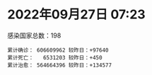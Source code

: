 
# 2022年09月27日 07:23
感染国家总数：198
```
累计确诊： 606609962 较昨日：+97640
累计死亡：   6531203 较昨日：+450
累计治愈： 564664396 较昨日：+134577
```
<div id="main" style="width:100%;height:800px;margin-bottom:10px;"></div>
<div id="second" style="width:100%;height:1000px;margin-bottom:10px;"></div>
<div id="third" style="width:100%;height:1000px;margin-bottom:10px;"></div>
<div id="last" style="width:100%;height:3000px;"></div>

<script>
import * as echarts from "echarts";
export default {
  mounted () {
    this.chart = echarts.init(document.getElementById("main"), "dark")
    this.secondChart = echarts.init(document.getElementById("second"), "dark")
    this.thirdChart = echarts.init(document.getElementById("third"), "dark")
    this.lastChart = echarts.init(document.getElementById("last"), "dark")
    var option = {
      tooltip: { trigger: "axis", axisPointer: { type: "shadow" } },
      legend: {},
      grid: { left: "3%", right: "4%", bottom: "3%", containLabel: true },
      xAxis: { type: "value" },
      yAxis: {
        type: "category", data: ["意大利","英国","韩国","德国","巴西","法国","印度","美国",]
      },
      series: [
        { name: "新增确诊", type: "bar", stack: "total", label: { show: true }, emphasis: { focus: "series" }, data: [10006,0,0,0,0,7489,1546,13694,] }, 
        { name: "累计确诊", type: "bar", stack: "total", label: { show: true }, emphasis: { focus: "series" }, data: [22313612,23840524,24634296,32952050,34674422,35164535,44573789,97919609,] }, 
        { name: "新增死亡", type: "bar", stack: "total", label: { show: true }, emphasis: { focus: "series" }, data: [32,0,0,0,0,73,0,88,] }, 
        { name: "累计死亡", type: "bar", stack: "total", label: { show: true }, emphasis: { focus: "series" }, data: [176912,207375,28246,149458,685860,154960,528530,1081803,] }, 
        { name: "累计治愈", type: "bar", stack: "total", label: { show: true }, emphasis: { focus: "series" }, data: [21709268,24692,23836347,32167800,33795688,34468189,44000298,94615110,] },]
    }
    this.chart.setOption(option);
    var secondOption = {
      tooltip: { trigger: "axis", axisPointer: { type: "shadow" } },
      legend: {},
      grid: { left: "3%", right: "4%", bottom: "3%", containLabel: true },
      xAxis: { type: "value" },
      yAxis: {
        type: "category", data: ["墨西哥","伊朗","荷兰","阿根廷","澳大利亚","越南","西班牙","土耳其","俄罗斯","日本",]
      },
      series: [
        { name: "新增确诊", type: "bar", stack: "total", label: { show: true }, emphasis: { focus: "series" }, data: [0,308,0,0,0,1432,0,0,40188,0,] }, 
        { name: "累计确诊", type: "bar", stack: "total", label: { show: true }, emphasis: { focus: "series" }, data: [7081632,7547397,8415459,9708420,10204195,11473733,13403502,16873793,20833109,21067544,] }, 
        { name: "新增死亡", type: "bar", stack: "total", label: { show: true }, emphasis: { focus: "series" }, data: [0,8,0,0,0,0,0,0,85,0,] }, 
        { name: "累计死亡", type: "bar", stack: "total", label: { show: true }, emphasis: { focus: "series" }, data: [330044,144402,22637,129897,14928,43146,114009,101139,386842,44375,] }, 
        { name: "累计治愈", type: "bar", stack: "total", label: { show: true }, emphasis: { focus: "series" }, data: [6349410,7324360,8358372,9558342,10133494,10587561,13207520,16741622,19800764,20321911,] },]
    }
    this.secondChart.setOption(secondOption);
    var thirdOption = {
      tooltip: { trigger: "axis", axisPointer: { type: "shadow" } },
      legend: {},
      grid: { left: "3%", right: "4%", bottom: "3%", containLabel: true },
      xAxis: { type: "value" },
      yAxis: {
        type: "category", data: ["以色列","泰国","马来西亚","希腊","奥地利","乌克兰","葡萄牙","波兰","哥伦比亚","印度尼西亚",]
      },
      series: [
        { name: "新增确诊", type: "bar", stack: "total", label: { show: true }, emphasis: { focus: "series" }, data: [0,0,1186,0,0,0,0,731,0,1344,] }, 
        { name: "累计确诊", type: "bar", stack: "total", label: { show: true }, emphasis: { focus: "series" }, data: [4657765,4678671,4833008,4875215,5073706,5096397,5476059,6274048,6306552,6423873,] }, 
        { name: "新增死亡", type: "bar", stack: "total", label: { show: true }, emphasis: { focus: "series" }, data: [0,0,7,0,0,0,0,0,0,22,] }, 
        { name: "累计死亡", type: "bar", stack: "total", label: { show: true }, emphasis: { focus: "series" }, data: [11687,32729,36357,33010,20712,108955,24991,117456,141769,158036,] }, 
        { name: "累计治愈", type: "bar", stack: "total", label: { show: true }, emphasis: { focus: "series" }, data: [4638574,4639085,4772630,4816201,4983565,4961265,5385985,5335948,6133785,6246549,] },]
    }
    this.thirdChart.setOption(thirdOption);
    var lastOption = {
      tooltip: { trigger: "axis", axisPointer: { type: "shadow" } },
      legend: {},
      grid: { left: "3%", right: "4%", bottom: "3%", containLabel: true },
      xAxis: { type: "value" },
      yAxis: {
        type: "category", data: ["朝鲜","西撒哈拉","蒙特塞拉特岛","梵蒂冈","红宝石公主号","钻石公主号","圣文森特岛","列支敦士登公国","安圭拉","圣多美和普林西比","特克斯和凯科斯群岛","圣基茨和尼维斯","乍得","塞拉利昂","利比里亚","科摩罗","几内亚比绍","安提瓜和巴布达","尼日尔","厄立特里亚","也门","冈比亚","摩纳哥","多米尼克","中非共和国","吉布提","萨摩亚","赤道几内亚","塔吉克斯坦","南苏丹","尼加拉瓜","格林纳达","直布罗陀","圣马力诺","布基纳法索","东帝汶","刚果（布）","索马里","贝宁","圣卢西亚","马里","海地","莱索托","巴哈马","几内亚","多哥","坦桑尼亚","毛里求斯","阿鲁巴","巴布亚新几内亚","安道尔","塞舌尔","加蓬","布隆迪","叙利亚","不丹","佛得角","毛里塔尼亚","苏丹","马达加斯加","斐济","伯利兹","圭亚那","斯威士兰","新喀里多尼亚","法属波利尼西亚","苏里南","科特迪瓦","马拉维","塞内加尔","刚果（金）","法属圭亚那","巴巴多斯","安哥拉","马耳他","喀麦隆","卢旺达","柬埔寨","牙买加","波多黎各","加纳","纳米比亚","乌干达","特立尼达和多巴哥","马尔代夫","阿富汗","萨尔瓦多","冰岛","吉尔吉斯斯坦","老挝","马提尼克岛","文莱","莫桑比克","乌兹别克斯坦","津巴布韦","尼日利亚","阿尔及利亚","黑山","卢森堡","博茨瓦纳","阿尔巴尼亚","赞比亚","肯尼亚","北马其顿","阿曼","波黑","亚美尼亚","卡塔尔","洪都拉斯","埃塞俄比亚","利比亚","埃及","委内瑞拉","塞浦路斯","摩尔多瓦","爱沙尼亚","巴勒斯坦","缅甸","多米尼加","科威特","斯里兰卡","巴林","巴拉圭","沙特阿拉伯","阿塞拜疆","拉脱维亚","蒙古国","乌拉圭","巴拿马","白俄罗斯","尼泊尔","厄瓜多尔","阿联酋","哥斯达黎加","玻利维亚","古巴","危地马拉","突尼斯","斯洛文尼亚","黎巴嫩","克罗地亚","立陶宛","保加利亚","摩洛哥","芬兰","哈萨克斯坦","挪威","巴基斯坦","爱尔兰","约旦","新西兰","格鲁吉亚","斯洛伐克","新加坡","孟加拉国","匈牙利","塞尔维亚","伊拉克","瑞典","丹麦","罗马尼亚","菲律宾","南非","瑞士","捷克","秘鲁","加拿大","比利时","智利",]
      },
      series: [
        { name: "新增确诊", type: "bar", stack: "total", label: { show: true }, emphasis: { focus: "series" }, data: [0,0,0,0,0,0,0,0,0,0,0,0,0,0,0,0,0,0,0,0,0,0,18,0,0,0,0,0,0,0,0,0,0,0,0,0,0,0,0,0,3,0,0,0,0,24,0,0,0,0,0,0,0,0,0,0,1,3,0,0,0,0,0,11,0,0,0,0,0,15,0,0,0,0,16,0,0,0,0,0,0,0,0,0,0,127,0,0,0,37,0,0,0,0,0,0,8,91,0,0,11,0,0,96,0,194,0,856,230,18,31,0,0,0,0,0,0,284,0,0,24,448,0,161,35,2677,0,0,0,0,39,0,342,0,0,15,0,0,759,0,30,94,0,4,0,0,0,0,0,0,0,0,78,1606,718,0,2486,0,0,1966,856,1998,236,0,283,0,0,0,2787,] }, 
        { name: "累计确诊", type: "bar", stack: "total", label: { show: true }, emphasis: { focus: "series" }, data: [1,10,11,29,620,712,2298,3026,3858,6209,6380,6541,7573,7751,7961,8471,8796,9008,9931,10168,11935,12508,14572,14852,14904,15690,15925,17009,17786,17823,18491,19536,20092,20646,21128,23239,24837,27207,27638,29408,32607,33733,34490,37267,37652,38987,39341,40461,42914,44959,46147,46358,48691,50026,57272,61730,62360,62794,63285,66676,68234,68784,71315,73390,74139,76588,81099,87135,88005,88339,92852,93974,102436,103131,114583,121652,132492,137849,151650,151732,168813,169253,169396,182597,185004,198543,201785,205454,205998,215751,220192,226237,230219,244120,257340,265186,270649,279494,288658,326127,331987,333439,338390,342615,397993,398415,441444,447133,456336,493528,506986,515645,544525,585313,586966,600681,620548,621686,644016,658520,670718,679151,716059,816000,820858,924651,982551,984152,985814,994037,999614,1002057,1025910,1072807,1107908,1111161,1120141,1145345,1171695,1214892,1229044,1244174,1255139,1264883,1287044,1393216,1461945,1572371,1662008,1746997,1769694,1780691,1841580,1892947,2022408,2082750,2351526,2459249,2583370,3107554,3262909,3940201,4017788,4067621,4090733,4141241,4233468,4525931,4610353,] }, 
        { name: "新增死亡", type: "bar", stack: "total", label: { show: true }, emphasis: { focus: "series" }, data: [0,0,0,0,0,0,0,0,0,0,0,0,0,0,0,0,0,0,0,0,0,0,0,0,0,0,0,0,0,0,0,0,0,0,0,0,0,0,0,0,0,0,0,0,0,0,0,0,0,0,0,0,0,0,0,0,0,0,0,0,0,0,0,0,0,0,0,0,0,0,0,0,0,0,0,0,0,0,0,0,0,0,0,0,0,2,0,0,0,0,0,0,0,0,0,0,0,0,0,0,0,0,0,4,0,12,0,0,0,0,0,0,0,0,0,0,0,0,0,0,2,0,0,2,0,0,0,0,0,0,0,0,1,0,0,0,0,0,3,0,4,0,0,0,0,0,0,0,0,0,0,0,2,5,6,0,10,0,0,13,3,29,0,0,14,0,0,0,23,] }, 
        { name: "累计死亡", type: "bar", stack: "total", label: { show: true }, emphasis: { focus: "series" }, data: [1,1,1,0,10,13,12,59,12,77,36,46,193,126,294,161,175,145,312,103,2157,372,63,68,113,189,29,183,125,138,225,237,108,118,387,138,386,1352,163,391,741,857,706,833,449,284,845,1024,227,664,155,169,306,38,3163,21,410,994,4961,1410,878,683,1281,1422,314,649,1385,823,2680,1968,1442,410,559,1917,804,1935,1466,3056,3310,2609,1459,4065,3628,4195,308,7798,4229,213,2991,758,1042,225,2221,1637,5599,3155,6879,2781,1123,2787,3588,4017,5675,9531,4260,16131,8679,682,10992,7572,6437,24613,5814,1180,11821,2667,5403,19455,4384,2563,16756,1520,19583,9344,9903,5981,2179,7473,8490,7118,12017,35887,2344,8913,22232,8530,19765,29246,6812,10670,16881,9315,37698,16278,5928,13690,4065,30612,7885,14122,2909,16900,20450,1615,29359,47457,16960,25352,20147,7039,66981,62819,102169,14177,41026,216493,44992,32647,61085,] }, 
        { name: "累计治愈", type: "bar", stack: "total", label: { show: true }, emphasis: { focus: "series" }, data: [0,9,2,29,0,699,2233,2948,3846,6117,6321,6482,4874,4393,7636,8305,8301,8830,8890,10058,9124,12028,14460,14554,14520,15427,1605,16689,17264,17335,4225,19248,16579,20430,20632,23067,24006,13182,27322,28475,31481,31307,25980,36070,36880,38461,183,38786,42438,43982,45938,45977,48292,49457,54053,61564,61889,61784,57268,65242,66290,68043,69946,71955,73769,33500,49626,86277,84860,86253,83504,11254,101591,101155,113154,118616,130955,134715,98825,129614,167206,164813,100431,174214,163687,177340,179410,75685,196406,7660,0,222140,227882,241486,251224,258139,182293,275674,283668,322955,326502,329239,332620,332710,384669,376654,428059,440400,132498,471902,500499,442182,537792,577384,504142,524990,608749,597182,638911,655316,653770,674544,696110,803250,809673,891237,978263,975455,975064,985592,986419,963253,1005266,860711,1049805,1102498,1099327,983630,1135954,1087587,1208152,1213142,1207979,1248477,1261501,1372996,1456865,1536831,1647642,1731007,1758138,1637293,1816824,1815240,1963308,2001729,2290355,2433199,2546020,3091421,3173320,3840300,3909265,4004998,4032109,3909989,4119455,4446259,4533047,] },]
    }
    this.lastChart.setOption(lastOption);
  }
};
</script>

|国家|新增确诊|累计确诊|新增死亡|累计死亡|累计治愈|
|:--:|---:|---:|---:|---:|---:|
|美国|13694|97919609|88|1081803|94615110|
|印度|1546|44573789|0|528530|44000298|
|法国|7489|35164535|73|154960|34468189|
|巴西|0|34674422|0|685860|33795688|
|德国|0|32952050|0|149458|32167800|
|韩国|0|24634296|0|28246|23836347|
|英国|0|23840524|0|207375|24692|
|意大利|10006|22313612|32|176912|21709268|
|日本|0|21067544|0|44375|20321911|
|俄罗斯|40188|20833109|85|386842|19800764|
|土耳其|0|16873793|0|101139|16741622|
|西班牙|0|13403502|0|114009|13207520|
|越南|1432|11473733|0|43146|10587561|
|澳大利亚|0|10204195|0|14928|10133494|
|阿根廷|0|9708420|0|129897|9558342|
|荷兰|0|8415459|0|22637|8358372|
|伊朗|308|7547397|8|144402|7324360|
|墨西哥|0|7081632|0|330044|6349410|
|印度尼西亚|1344|6423873|22|158036|6246549|
|哥伦比亚|0|6306552|0|141769|6133785|
|波兰|731|6274048|0|117456|5335948|
|葡萄牙|0|5476059|0|24991|5385985|
|乌克兰|0|5096397|0|108955|4961265|
|奥地利|0|5073706|0|20712|4983565|
|希腊|0|4875215|0|33010|4816201|
|马来西亚|1186|4833008|7|36357|4772630|
|泰国|0|4678671|0|32729|4639085|
|以色列|0|4657765|0|11687|4638574|
|智利|2787|4610353|23|61085|4533047|
|比利时|0|4525931|0|32647|4446259|
|加拿大|0|4233468|0|44992|4119455|
|秘鲁|0|4141241|0|216493|3909989|
|捷克|283|4090733|14|41026|4032109|
|瑞士|0|4067621|0|14177|4004998|
|南非|236|4017788|0|102169|3909265|
|菲律宾|1998|3940201|29|62819|3840300|
|罗马尼亚|856|3262909|3|66981|3173320|
|丹麦|1966|3107554|13|7039|3091421|
|瑞典|0|2583370|0|20147|2546020|
|伊拉克|0|2459249|0|25352|2433199|
|塞尔维亚|2486|2351526|10|16960|2290355|
|匈牙利|0|2082750|0|47457|2001729|
|孟加拉国|718|2022408|6|29359|1963308|
|新加坡|1606|1892947|5|1615|1815240|
|斯洛伐克|78|1841580|2|20450|1816824|
|格鲁吉亚|0|1780691|0|16900|1637293|
|新西兰|0|1769694|0|2909|1758138|
|约旦|0|1746997|0|14122|1731007|
|爱尔兰|0|1662008|0|7885|1647642|
|巴基斯坦|0|1572371|0|30612|1536831|
|挪威|0|1461945|0|4065|1456865|
|哈萨克斯坦|0|1393216|0|13690|1372996|
|芬兰|0|1287044|0|5928|1261501|
|摩洛哥|4|1264883|0|16278|1248477|
|保加利亚|0|1255139|0|37698|1207979|
|立陶宛|94|1244174|0|9315|1213142|
|克罗地亚|30|1229044|4|16881|1208152|
|黎巴嫩|0|1214892|0|10670|1087587|
|斯洛文尼亚|759|1171695|3|6812|1135954|
|突尼斯|0|1145345|0|29246|983630|
|危地马拉|0|1120141|0|19765|1099327|
|古巴|15|1111161|0|8530|1102498|
|玻利维亚|0|1107908|0|22232|1049805|
|哥斯达黎加|0|1072807|0|8913|860711|
|阿联酋|342|1025910|1|2344|1005266|
|厄瓜多尔|0|1002057|0|35887|963253|
|尼泊尔|39|999614|0|12017|986419|
|白俄罗斯|0|994037|0|7118|985592|
|巴拿马|0|985814|0|8490|975064|
|乌拉圭|0|984152|0|7473|975455|
|蒙古国|0|982551|0|2179|978263|
|拉脱维亚|2677|924651|0|5981|891237|
|阿塞拜疆|35|820858|0|9903|809673|
|沙特阿拉伯|161|816000|2|9344|803250|
|巴拉圭|0|716059|0|19583|696110|
|巴林|448|679151|0|1520|674544|
|斯里兰卡|24|670718|2|16756|653770|
|科威特|0|658520|0|2563|655316|
|多米尼加|0|644016|0|4384|638911|
|缅甸|284|621686|0|19455|597182|
|巴勒斯坦|0|620548|0|5403|608749|
|爱沙尼亚|0|600681|0|2667|524990|
|摩尔多瓦|0|586966|0|11821|504142|
|塞浦路斯|0|585313|0|1180|577384|
|委内瑞拉|0|544525|0|5814|537792|
|埃及|0|515645|0|24613|442182|
|利比亚|31|506986|0|6437|500499|
|埃塞俄比亚|18|493528|0|7572|471902|
|洪都拉斯|230|456336|0|10992|132498|
|卡塔尔|856|447133|0|682|440400|
|亚美尼亚|0|441444|0|8679|428059|
|波黑|194|398415|12|16131|376654|
|阿曼|0|397993|0|4260|384669|
|北马其顿|96|342615|4|9531|332710|
|肯尼亚|0|338390|0|5675|332620|
|赞比亚|0|333439|0|4017|329239|
|阿尔巴尼亚|11|331987|0|3588|326502|
|博茨瓦纳|0|326127|0|2787|322955|
|卢森堡|0|288658|0|1123|283668|
|黑山|91|279494|0|2781|275674|
|阿尔及利亚|8|270649|0|6879|182293|
|尼日利亚|0|265186|0|3155|258139|
|津巴布韦|0|257340|0|5599|251224|
|乌兹别克斯坦|0|244120|0|1637|241486|
|莫桑比克|0|230219|0|2221|227882|
|文莱|0|226237|0|225|222140|
|马提尼克岛|0|220192|0|1042|0|
|老挝|37|215751|0|758|7660|
|吉尔吉斯斯坦|0|205998|0|2991|196406|
|冰岛|0|205454|0|213|75685|
|萨尔瓦多|0|201785|0|4229|179410|
|阿富汗|127|198543|2|7798|177340|
|马尔代夫|0|185004|0|308|163687|
|特立尼达和多巴哥|0|182597|0|4195|174214|
|乌干达|0|169396|0|3628|100431|
|纳米比亚|0|169253|0|4065|164813|
|加纳|0|168813|0|1459|167206|
|波多黎各|0|151732|0|2609|129614|
|牙买加|0|151650|0|3310|98825|
|柬埔寨|0|137849|0|3056|134715|
|卢旺达|0|132492|0|1466|130955|
|喀麦隆|0|121652|0|1935|118616|
|马耳他|16|114583|0|804|113154|
|安哥拉|0|103131|0|1917|101155|
|巴巴多斯|0|102436|0|559|101591|
|法属圭亚那|0|93974|0|410|11254|
|刚果（金）|0|92852|0|1442|83504|
|塞内加尔|15|88339|0|1968|86253|
|马拉维|0|88005|0|2680|84860|
|科特迪瓦|0|87135|0|823|86277|
|苏里南|0|81099|0|1385|49626|
|法属波利尼西亚|0|76588|0|649|33500|
|新喀里多尼亚|0|74139|0|314|73769|
|斯威士兰|11|73390|0|1422|71955|
|圭亚那|0|71315|0|1281|69946|
|伯利兹|0|68784|0|683|68043|
|斐济|0|68234|0|878|66290|
|马达加斯加|0|66676|0|1410|65242|
|苏丹|0|63285|0|4961|57268|
|毛里塔尼亚|3|62794|0|994|61784|
|佛得角|1|62360|0|410|61889|
|不丹|0|61730|0|21|61564|
|叙利亚|0|57272|0|3163|54053|
|布隆迪|0|50026|0|38|49457|
|加蓬|0|48691|0|306|48292|
|塞舌尔|0|46358|0|169|45977|
|安道尔|0|46147|0|155|45938|
|巴布亚新几内亚|0|44959|0|664|43982|
|阿鲁巴|0|42914|0|227|42438|
|毛里求斯|0|40461|0|1024|38786|
|坦桑尼亚|0|39341|0|845|183|
|多哥|24|38987|0|284|38461|
|几内亚|0|37652|0|449|36880|
|巴哈马|0|37267|0|833|36070|
|莱索托|0|34490|0|706|25980|
|海地|0|33733|0|857|31307|
|马里|3|32607|0|741|31481|
|圣卢西亚|0|29408|0|391|28475|
|贝宁|0|27638|0|163|27322|
|索马里|0|27207|0|1352|13182|
|刚果（布）|0|24837|0|386|24006|
|东帝汶|0|23239|0|138|23067|
|布基纳法索|0|21128|0|387|20632|
|圣马力诺|0|20646|0|118|20430|
|直布罗陀|0|20092|0|108|16579|
|格林纳达|0|19536|0|237|19248|
|尼加拉瓜|0|18491|0|225|4225|
|南苏丹|0|17823|0|138|17335|
|塔吉克斯坦|0|17786|0|125|17264|
|赤道几内亚|0|17009|0|183|16689|
|萨摩亚|0|15925|0|29|1605|
|吉布提|0|15690|0|189|15427|
|中非共和国|0|14904|0|113|14520|
|多米尼克|0|14852|0|68|14554|
|摩纳哥|18|14572|0|63|14460|
|冈比亚|0|12508|0|372|12028|
|也门|0|11935|0|2157|9124|
|厄立特里亚|0|10168|0|103|10058|
|尼日尔|0|9931|0|312|8890|
|安提瓜和巴布达|0|9008|0|145|8830|
|几内亚比绍|0|8796|0|175|8301|
|科摩罗|0|8471|0|161|8305|
|利比里亚|0|7961|0|294|7636|
|塞拉利昂|0|7751|0|126|4393|
|乍得|0|7573|0|193|4874|
|圣基茨和尼维斯|0|6541|0|46|6482|
|特克斯和凯科斯群岛|0|6380|0|36|6321|
|圣多美和普林西比|0|6209|0|77|6117|
|安圭拉|0|3858|0|12|3846|
|列支敦士登公国|0|3026|0|59|2948|
|圣文森特岛|0|2298|0|12|2233|
|钻石公主号|0|712|0|13|699|
|红宝石公主号|0|620|0|10|0|
|梵蒂冈|0|29|0|0|29|
|蒙特塞拉特岛|0|11|0|1|2|
|西撒哈拉|0|10|0|1|9|
|朝鲜|0|1|0|1|0|

